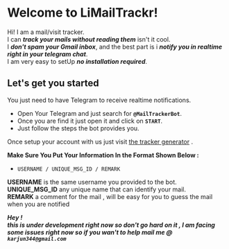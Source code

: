 # Welcome to LiMailTrackr!

Hi! I am a mail/visit tracker. <br>
I can ***track your mails without reading them*** isn't it cool.<br>
I ***don't spam your Gmail inbox***,
 and the best part is i ***notify you in realtime right in your telegram chat***.<br>
I am very easy to setUp ***no installation required***.


## Let's get you started
You just need to have Telegram to receive realtime notifications.

- Open Your Telegram and just search for **`@MailTrackerBot`**.
- Once you are find it just open it and click on **`START`**.
- Just follow the steps the bot provides you.

Once setup your account with us just visit   [the tracker generator](http://arjun344.pythonanywhere.com/) .

**Make Sure You Put Your Information In the Format Shown Below :**
- `USERNAME / UNIQUE_MSG_ID / REMARK`

**USERNAME** is the same username you provided to the bot.<br>
**UNIQUE_MSG_ID** any unique name that can identify your mail.<br>
**REMARK** a comment for the mail , will be easy for you to guess the mail when you are notified

***Hey ! <br>
this is under development right now so don't go hard on it , I am facing some issues right now so if you wan't to help mail me @ `karjun344@gmail.com`***
